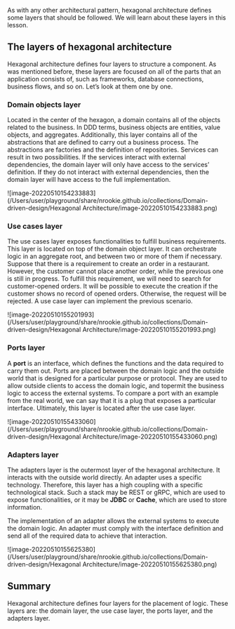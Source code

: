 As with any other architectural pattern, hexagonal architecture defines some layers that should be followed. We will learn about these layers in this lesson.



## The layers of hexagonal architecture

Hexagonal architecture defines four layers to structure a component. As was mentioned before, these layers are focused on all of the parts that an application consists of, such as frameworks, database connections, business flows, and so on. Let’s look at them one by one.



### Domain objects layer

Located in the center of the hexagon, a domain contains all of the objects related to the business. In DDD terms, business objects are entities, value objects, and aggregates. Additionally, this layer contains all of the abstractions that are defined to carry out a business process. The abstractions are factories and the definition of repositories. Services can result in two possibilities. If the services interact with external dependencies, the domain layer will only have access to the services’ definition. If they do not interact with external dependencies, then the domain layer will have access to the full implementation.



![image-20220510154233883](/Users/user/playground/share/nrookie.github.io/collections/Domain-driven-design/Hexagonal Architecture/image-20220510154233883.png)





### Use cases layer



The use cases layer exposes functionalities to fulfill business requirements. This layer is located on top of the domain object layer. It can orchestrate logic in an aggregate root, and between two or more of them if necessary. Suppose that there is a requirement to create an order in a restaurant. However, the customer cannot place another order, while the previous one is still in progress. To fulfill this requirement, we will need to search for customer-opened orders. It will be possible to execute the creation if the customer shows no record of opened orders. Otherwise, the request will be rejected. A use case layer can implement the previous scenario.



![image-20220510155201993](/Users/user/playground/share/nrookie.github.io/collections/Domain-driven-design/Hexagonal Architecture/image-20220510155201993.png)



### Ports layer

A **port** is an interface, which defines the functions and the data required to carry them out. Ports are placed between the domain logic and the outside world that is designed for a particular purpose or protocol. They are used to allow outside clients to access the domain logic, and topermit the business logic to access the external systems. To compare a port with an example from the real world, we can say that it is a plug that exposes a particular interface. Ultimately, this layer is located after the use case layer.



![image-20220510155433060](/Users/user/playground/share/nrookie.github.io/collections/Domain-driven-design/Hexagonal Architecture/image-20220510155433060.png)

### Adapters layer

The adapters layer is the outermost layer of the hexagonal architecture. It interacts with the outside world directly. An adapter uses a specific technology. Therefore, this layer has a high coupling with a specific technological stack. Such a stack may be REST or gRPC, which are used to expose functionalities, or it may be **JDBC** or **Cache**, which are used to store information.



The implementation of an adapter allows the external systems to execute the domain logic. An adapter must comply with the interface definition and send all of the required data to achieve that interaction.

![image-20220510155625380](/Users/user/playground/share/nrookie.github.io/collections/Domain-driven-design/Hexagonal Architecture/image-20220510155625380.png)





## Summary



Hexagonal architecture defines four layers for the placement of logic. These layers are: the domain layer, the use case layer, the ports layer, and the adapters layer.





